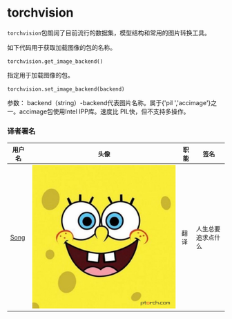 

# torchvision

`torchvision`包朗阔了目前流行的数据集，模型结构和常用的图片转换工具。

如下代码用于获取加载图像的包的名称。

```
torchvision.get_image_backend()
```

指定用于加载图像的包。

```
torchvision.set_image_backend(backend)
```

参数：
backend（string）-backend代表图片名称。属于{'pil ','accimage'}之一。accimage包使用Intel IPP库。速度比 PIL快，但不支持多操作。

### 译者署名

| 用户名 | 头像 | 职能 | 签名 |
| --- | --- | --- | --- |
| [Song](https://ptorch.com) | ![](img/2018033000352689884.jpeg) | 翻译 | 人生总要追求点什么 |

